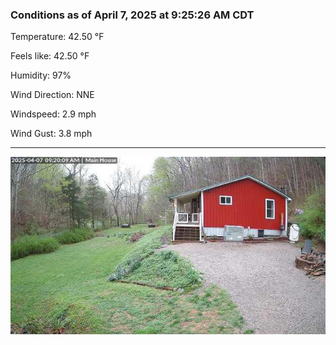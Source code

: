 ### Conditions as of April 7, 2025 at 9:25:26 AM CDT 

Temperature: 42.50 &deg;F

Feels like: 42.50 &deg;F

Humidity: 97%

Wind Direction: NNE

Windspeed: 2.9 mph

Wind Gust: 3.8 mph

---

<img src="./images/latest.jpeg"/>

